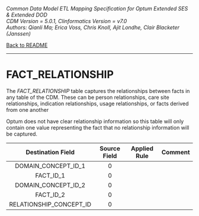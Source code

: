 *Common Data Model ETL Mapping Specification for Optum Extended SES & Extended DOD* 
<br>*CDM Version = 5.0.1, Clinformatics Version = v7.0*
<br>*Authors: Qianli Ma; Erica Voss, Chris Knoll, Ajit Londhe, Clair Blacketer (Janssen)*

[Back to README](README.md)

---

# FACT_RELATIONSHIP

The *FACT_RELATIONSHIP* table captures the relationships between facts
in any table of the CDM. These can be person relationships, care site
relationships, indication relationships, usage relationships, or facts
derived from one another

Optum does not have clear relationship information so this table will
only contain one value representing the fact that no relationship
information will be captured.

<a name="table-mappings-fact-relationship"></a>

**Destination Field**|**Source Field**|**Applied Rule**|**Comment**
:-----:|:-----:|:-----:|:-----:
DOMAIN_CONCEPT_ID_1|0| | 
FACT_ID_1|0| | 
DOMAIN_CONCEPT_ID_2|0| | 
FACT_ID_2|0| | 
RELATIONSHIP_CONCEPT_ID|0| | 
